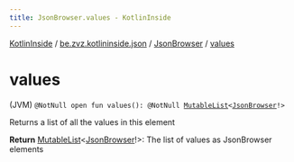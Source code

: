 ```yaml
---
title: JsonBrowser.values - KotlinInside
---
```


[KotlinInside](../../index.html) / [be.zvz.kotlininside.json](../index.html) / [JsonBrowser](index.html) / [values](./values.html)

# values

(JVM) `@NotNull open fun values(): @NotNull `[`MutableList`](https://kotlinlang.org/api/latest/jvm/stdlib/kotlin.collections/-mutable-list/index.html)`<`[`JsonBrowser`](index.html)`!>`

Returns a list of all the values in this element

**Return**
[MutableList](https://kotlinlang.org/api/latest/jvm/stdlib/kotlin.collections/-mutable-list/index.html)&lt;[JsonBrowser](index.html)!&gt;: The list of values as JsonBrowser elements

